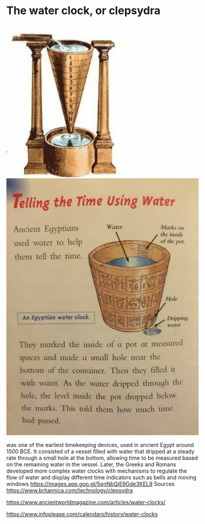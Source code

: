 # The water clock, or clepsydra
<p float="left">
  <img src="https://github.com/MMT-Community/Resources/blob/main/images/water-clock1.jpg" alt="cover">
  <img src="https://github.com/MMT-Community/Resources/blob/main/images/water-clock2.jpg" alt="cover">
</p>

was one of the earliest timekeeping devices, used in ancient Egypt around 1500 BCE. It consisted of a vessel filled with water that dripped at a steady rate through a small hole at the bottom, allowing time to be measured based on the remaining water in the vessel. Later, the Greeks and Romans developed more complex water clocks with mechanisms to regulate the flow of water and display different time indicators such as bells and moving windows
https://images.app.goo.gl/5qnNbQjE9Gde3KEL9
Sources 
https://www.britannica.com/technology/clepsydra

https://www.ancientworldmagazine.com/articles/water-clocks/

https://www.infoplease.com/calendars/history/water-clocks
